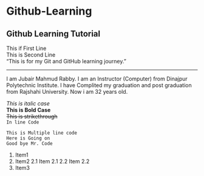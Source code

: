 # Github-Learning
## Github Learning Tutorial

This if First Line  
This is Second Line  
“This is for my Git and GitHub learning journey.”

---
<p>I am Jubair Mahmud Rabby. I am an Instructor (Computer) from Dinajpur Polytechnic Institute.  
I have Complited my graduation and post graduation from Rajshahi University.  
Now i am 32 years old. </p>

<i> This is italic case </i>  
<b> This is Bold Case</b>  
<del> This is strikethrough  </del>  
`In line Code`
```
This is Multiple line code
Here is Going on
Good bye Mr. Code
```
1. Item1
2. Item2
       2.1 Item 2.1
       2.2 Item 2.2
4. Item3

